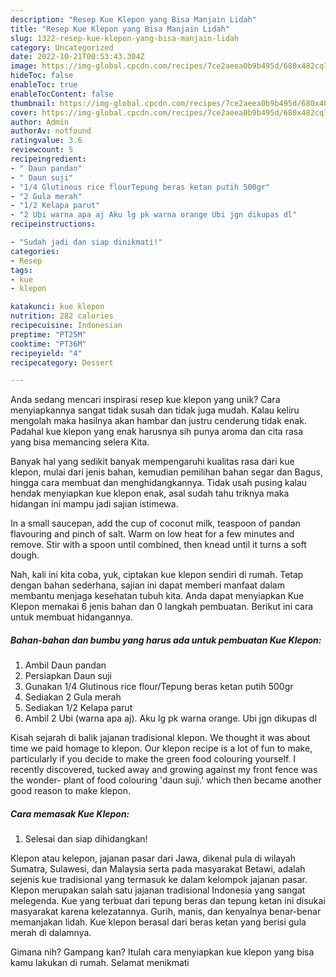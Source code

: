 ```yaml
---
description: "Resep Kue Klepon yang Bisa Manjain Lidah"
title: "Resep Kue Klepon yang Bisa Manjain Lidah"
slug: 1322-resep-kue-klepon-yang-bisa-manjain-lidah
category: Uncategorized
date: 2022-10-21T00:53:43.304Z
image: https://img-global.cpcdn.com/recipes/7ce2aeea0b9b495d/680x482cq70/kue-klepon-foto-resep-utama.jpg
hideToc: false
enableToc: true
enableTocContent: false
thumbnail: https://img-global.cpcdn.com/recipes/7ce2aeea0b9b495d/680x482cq70/kue-klepon-foto-resep-utama.jpg
cover: https://img-global.cpcdn.com/recipes/7ce2aeea0b9b495d/680x482cq70/kue-klepon-foto-resep-utama.jpg
author: Admin
authorAv: notfound
ratingvalue: 3.6
reviewcount: 5
recipeingredient:
- " Daun pandan"
- " Daun suji"
- "1/4 Glutinous rice flourTepung beras ketan putih 500gr"
- "2 Gula merah"
- "1/2 Kelapa parut"
- "2 Ubi warna apa aj Aku lg pk warna orange Ubi jgn dikupas dl"
recipeinstructions:

- "Sudah jadi dan siap dinikmati!"
categories:
- Resep
tags:
- kue
- klepon

katakunci: kue klepon 
nutrition: 282 calories
recipecuisine: Indonesian
preptime: "PT25M"
cooktime: "PT36M"
recipeyield: "4"
recipecategory: Dessert

---
```





Anda sedang mencari inspirasi resep kue klepon yang unik? Cara menyiapkannya sangat tidak susah dan tidak juga mudah. Kalau keliru mengolah maka hasilnya akan hambar dan justru cenderung tidak enak. Padahal kue klepon yang enak harusnya sih punya aroma dan cita rasa yang bisa memancing selera Kita.





Banyak hal yang sedikit banyak mempengaruhi kualitas rasa dari kue klepon, mulai dari jenis bahan, kemudian pemilihan bahan segar dan Bagus, hingga cara membuat dan menghidangkannya. Tidak usah pusing kalau hendak menyiapkan kue klepon enak,      asal sudah tahu triknya maka hidangan ini mampu jadi sajian istimewa.














In a small saucepan, add the cup of coconut milk, teaspoon of pandan flavouring and pinch of salt. Warm on low heat for a few minutes and remove. Stir with a spoon until combined, then knead until it turns a soft dough.






Nah, kali ini kita coba, yuk, ciptakan kue klepon sendiri di rumah. Tetap dengan bahan sederhana, sajian ini dapat memberi manfaat dalam membantu menjaga kesehatan tubuh kita. Anda dapat menyiapkan Kue Klepon memakai 6 jenis bahan dan 0 langkah pembuatan. Berikut ini cara untuk membuat hidangannya.

<!--inarticleads1-->

##### Bahan-bahan dan bumbu yang harus ada untuk pembuatan Kue Klepon:

1. Ambil  Daun pandan
1. Persiapkan  Daun suji
1. Gunakan 1/4 Glutinous rice flour/Tepung beras ketan putih 500gr
1. Sediakan 2 Gula merah
1. Sediakan 1/2 Kelapa parut
1. Ambil 2 Ubi (warna apa aj). Aku lg pk warna orange. Ubi jgn dikupas dl


Kisah sejarah di balik jajanan tradisional klepon. We thought it was about time we paid homage to klepon. Our klepon recipe is a lot of fun to make, particularly if you decide to make the green food colouring yourself. I recently discovered, tucked away and growing against my front fence was the wonder- plant of food colouring &#39;daun suji.&#39; which then became another good reason to make klepon. 

<!--inarticleads2-->

##### Cara memasak Kue Klepon:


1. Selesai dan siap dihidangkan!

Klepon atau kelepon, jajanan pasar dari Jawa, dikenal pula di wilayah Sumatra, Sulawesi, dan Malaysia serta pada masyarakat Betawi, adalah sejenis kue tradisional yang termasuk ke dalam kelompok jajanan pasar. Klepon merupakan salah satu jajanan tradisional Indonesia yang sangat melegenda. Kue yang terbuat dari tepung beras dan tepung ketan ini disukai masyarakat karena kelezatannya. Gurih, manis, dan kenyalnya benar-benar memanjakan lidah. Kue klepon berasal dari beras ketan yang berisi gula merah di dalamnya. 

Gimana nih? Gampang kan? Itulah cara menyiapkan kue klepon yang bisa kamu lakukan di rumah. Selamat menikmati
